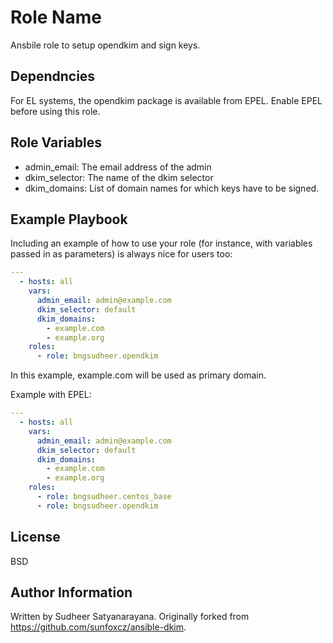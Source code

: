 Role Name
=========

Ansbile role to setup opendkim and sign keys.

Dependncies
------------
For EL systems, the opendkim package is available from EPEL. Enable EPEL before
using this role.

Role Variables
--------------
  - admin_email: The email address of the admin
  - dkim_selector: The name of the dkim selector
  - dkim_domains: List of domain names for which keys have to be signed.

Example Playbook
----------------

Including an example of how to use your role (for instance, with variables passed in as parameters) is always nice for users too:

```yaml
---
  - hosts: all
    vars:
      admin_email: admin@example.com
      dkim_selector: default
      dkim_domains:
        - example.com
        - example.org
    roles:
      - role: bngsudheer.opendkim
```
In this example, example.com will be used as primary domain.

Example with EPEL:
```yaml
---
  - hosts: all
    vars:
      admin_email: admin@example.com
      dkim_selector: default
      dkim_domains:
        - example.com
        - example.org
    roles:
      - role: bngsudheer.centos_base
      - role: bngsudheer.opendkim
```

License
-------
BSD

Author Information
------------------
Written by Sudheer Satyanarayana. Originally forked from https://github.com/sunfoxcz/ansible-dkim.
